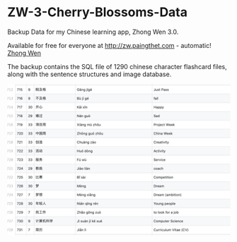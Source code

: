 # ZW-3-Cherry-Blossoms-Data
Backup Data for my Chinese learning app, Zhong Wen 3.0.

Available for free for everyone at http://zw.paingthet.com - automatic!
[Zhong Wen](http://zw.paingthet.com)

The backup contains the SQL file of 1290 chinese character flashcard files, along with the sentence structures and image database.

![Image of Preview](https://raw.githubusercontent.com/Pi-31415/ZW-3-Cherry-Blossoms-Data/master/preview.png)


